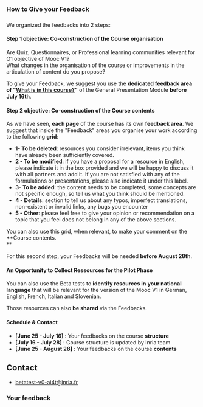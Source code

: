 ### How to Give your Feedback

### 

We organized the feedbacks into 2 steps:

#### Step 1 objective: Co-construction of the Course organisation

Are Quiz, Questionnaires, or Professional learning communities relevant for O1 objective of Mooc V1?  
What changes in the organisation of the course or improvements in the articulation of content do you propose?

To give your Feedback, we suggest you use the **dedicated feedback area of "[What is in this course?](https://lms.fun-mooc.fr/courses/course-v1:inria+41029+session01/jump_to_id/63e1bc73b7984a8f903bf9b2ffe130e5)"** of the General Presentation Module **before July 16th**.

#### Step 2 objective: Co-construction of the Course contents

As we have seen, **each page** of the course has its own **feedback area**. We suggest that inside the "Feedback" areas you organise your work according to the following **grid**: 

*   **1- To be deleted**: resources you consider irrelevant, items you think have already been sufficiently covered.
*   **2 - To be modified**: if you have a proposal for a resource in English, please indicate it in the box provided and we will be happy to discuss it with all partners and add it. If you are not satisfied with any of the formulations or presentations, please also indicate it under this label.
*   **3- To be added**: the content needs to be completed, some concepts are not specific enough, so tell us what you think should be mentioned.
*   **4 - Details**: section to tell us about any typos, imperfect translations, non-existent or invalid links, any bugs you encounter
*   **5 - Other**: please feel free to give your opinion or recommendation on a topic that you feel does not belong in any of the above sections.

You can also use this grid, when relevant, to make your comment on the **Course contents.  
**

For this second step, your Feedbacks will be needed **before August 28th**.

#### An Opportunity to Collect Ressources for the Pilot Phase

You can also use the Beta tests to **identify resources in** **your national language** that will be relevant for the version of the Mooc V1 in German, English, French, Italian and Slovenian. 

Those resources can also **be shared** via the Feedbacks.

#### Schedule & Contact

*   **\[June 25 - July 16\]** : Your feedbacks on the course **structure**
*   **\[July 16 - July 28\]** : Course structure is updated by Inria team
*   **\[June 25 - August 28\]** : Your feedbacks on the course **contents**

Contact
-------

*   [betatest-v0-ai4t@inria.fr](mailto:betatest-v0-ai4t@inria.fr)

### Your feedback